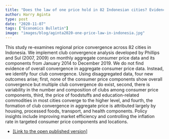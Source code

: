 ```yaml
---
title: "Does the law of one price hold in 82 Indonesian cities? Evidence from a club convergence approach"
author: Harry Aginta
type: post
date: "2020-11-07"
tags: ["Economics Bulletin"]
image: "images/blog/aginta2020-one-price-law-in-indonesia.jpg"
---
```



This study re-examines regional price convergence across 82 cities in Indonesia. We implement club convergence analysis developed by Phillips and Sul (2007, 2009) on monthly aggregate consumer price data and its components from January 2014 to December 2019. We do not find evidence of overall convergence in aggregate consumer price data. Instead, we identify four club convergence. Using disaggregated data, four new outcomes arise; first, none of the consumer price components show overall convergence but multiple club convergence do exist, second, there is variability in the number and composition of clubs among consumer price components, third, the price of foodstuffs and education-related commodities in most cities converge to the higher level, and fourth, the formation of club convergence in aggregate price is attributed largely by housing, processed foods, transport, and health components. Policy insights include improving market efficiency and controlling the inflation rate in targeted consumer price components and locations.


- [[Link to the open published version]](http://www.accessecon.com/Pubs/EB/2020/Volume40/EB-20-V40-I4-P248.pdf)
